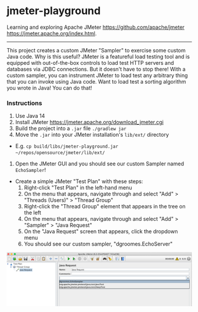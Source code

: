 # jmeter-playground

Learning and exploring Apache JMeter <https://github.com/apache/jmeter> <https://jmeter.apache.org/index.html>.

---

This project creates a custom JMeter "Sampler" to exercise some custom Java code. Why is this useful? JMeter is a 
featureful load testing tool and is equipped with out-of-the-box controls to load test HTTP servers and databases via 
JDBC connections. But it doesn't have to stop there! With a custom sampler, you can instrument JMeter to load test any 
arbitrary thing that you can invoke using Java code. Want to load test a sorting algorithm you wrote in Java! You can do
that! 

### Instructions

1. Use Java 14
1. Install JMeter <https://jmeter.apache.org/download_jmeter.cgi>
1. Build the project into a `.jar` file `./gradlew jar`
1. Move the `.jar` into your JMeter installation's `lib/ext/` directory
  * E.g. `cp build/libs/jmeter-playground.jar ~/repos/opensource/jmeter/lib/ext/`
1. Open the JMeter GUI and you should see our custom Sampler named `EchoSampler`!
  * Create a simple JMeter "Test Plan" with these steps:
    1. Right-click "Test Plan" in the left-hand menu
    1. On the menu that appears, navigate through and select "Add" > "Threads (Users)" > "Thread Group"
    1. Right-click the "Thread Group" element that appears in the tree on the left
    1. On the menu that appears, navigate through and select "Add" > "Sampler" > "Java Request"
    1. On the "Java Request" screen that appears, click the dropdown menu
    1. You should see our custom sampler, "dgroomes.EchoServer" 

![JMeter screenshot](jmeter-screenshot.png "JMeter Screenshot")